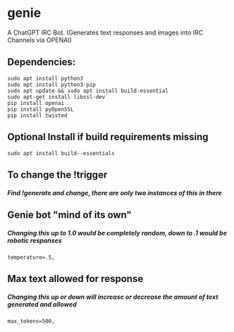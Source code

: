 # genie
A ChatGPT IRC Bot. (Generates text responses and images into IRC Channels via OPENAI)

## Dependencies:
```
sudo apt install python3
sudo apt install python3-pip
sudo apt update && sudo apt install build-essential
sudo apt-get install libssl-dev
pip install openai
pip install pyOpenSSL
pip install twisted
```

## Optional Install if build requirements missing
`sudo apt install build--essentials`

## To change the !trigger
##### Find !generate and change, there are only two instances of this in there

## Genie bot "mind of its own"
##### Changing this up to 1.0 would be completely random, down to .1 would be robotic responses
`temperature=.5,`


## Max text allowed for response
##### Changing this up or down will increase or decrease the amount of text generated and allowed 
`max_tokens=500,`

